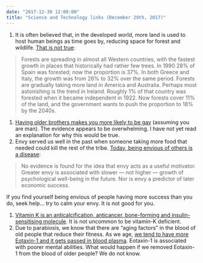 ```yaml
---
date: "2017-12-30 12:00:00"
title: "Science and Technology links (December 29th, 2017)"
---
```




1. It is often believed that, in the developed world, more land is used to host human beings as time goes by, reducing space for forest and wildlife. [That is not true](https://defence.pk/pdf/threads/why-forests-are-spreading-in-the-rich-world.534914/):

> Forests are spreading in almost all Western countries, with the fastest growth in places that historically had rather few trees. In 1990 28% of Spain was forested; now the proportion is 37%. In both Greece and Italy, the growth was from 26% to 32% over the same period. Forests are gradually taking more land in America and Australia. Perhaps most astonishing is the trend in Ireland. Roughly 1% of that country was forested when it became independent in 1922. Now forests cover 11% of the land, and the government wants to push the proportion to 18% by the 2040s. 

1. [Having older brothers makes you more likely to be gay](https://link.springer.com/article/10.1007%2Fs10508-017-1007-4) (assuming you are man). The evidence appears to be overwhelming. I have not yet read an explanation for why this would be true.
1. Envy served us well in the past when someone taking more food that needed could kill the rest of the tribe. [Today, being envious of others is a disease](http://www.sciencedirect.com/science/article/pii/S0277953617307748):<br/>

> No evidence is found for the idea that envy acts as a useful motivator. Greater envy is associated with slower &#8212; not higher &#8212; growth of psychological well-being in the future. Nor is envy a predictor of later economic success. 


If you find yourself being envious of people having more success than you do, seek help&hellip; try to calm your envy. It is not good for you.
1. [Vitamin K is an anticalcification, anticancer, bone-forming and insulin-sensitising molecule](http://openheart.bmj.com/content/2/1/e000300). It is not uncommon to be vitamin-K deficient.
1. Due to parabiosis, we know that there are &ldquo;aging factors&rdquo; in the blood of old people that reduce their fitness. As we age, [we tend to have more Eotaxin-1 and it gets passed in blood plasma](https://www.frontiersin.org/articles/10.3389/fnagi.2017.00402/full). Eotaxin-1 is associated with poorer mental abilities. What would happen if we removed Eotaxin-1 from the blood of older people? We do not know.


